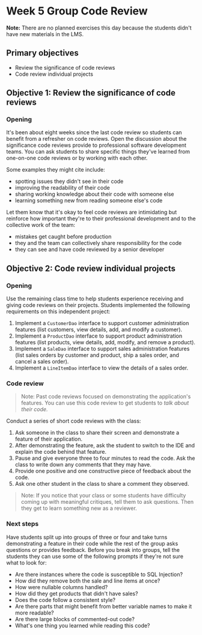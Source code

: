 # Week 5 Group Code Review

**Note:** There are no planned exercises this day because the students didn't have new materials in the LMS.

## Primary objectives

- Review the significance of code reviews
- Code review individual projects

## Objective 1: Review the significance of code reviews

### Opening

It's been about eight weeks since the last code review so students can benefit from a refresher on code reviews. Open the discussion about the significance code reviews provide to professional software development teams. You can ask students to share specific things they've learned from one-on-one code reviews or by working with each other.

Some examples they might cite include:
* spotting issues they didn't see in their code
* improving the readability of their code 
* sharing working knowledge about their code with someone else
* learning something new from reading someone else's code

Let them know that it's okay to feel code reviews are intimidating but reinforce how important they're to their professional development and to the collective work of the team:
* mistakes get caught before production
* they and the team can collectively share responsibility for the code
* they can see and have code reviewed by a senior developer

## Objective 2: Code review individual projects

### Opening

Use the remaining class time to help students experience receiving and giving code reviews on their projects. Students implemented the following requirements on this independent project:

1. Implement a `CustomerDao` interface to support customer administration features (list customers, view details, add, and modify a customer).
2. Implement a `ProductDao` interface to support product administration features (list products, view details, add, modify, and remove a product).
3. Implement a `SaleDao` interface to support sales administration features (list sales orders by customer and product, ship a sales order, and cancel a sales order).
4. Implement a `LineItemDao` interface to view the details of a sales order.

### Code review

> Note: Past code reviews focused on demonstrating the application's features. You can use this code review to get students to *talk about their code.*

Conduct a series of short code reviews with the class:

1. Ask someone in the class to share their screen and demonstrate a feature of their application.
2. After demonstrating the feature, ask the student to switch to the IDE and explain the code behind that feature.
3. Pause and give everyone three to four minutes to read the code. Ask the class to write down any comments that they may have.
4. Provide one positive and one constructive piece of feedback about the code.
5. Ask one other student in the class to share a comment they observed. 

> Note: If you notice that your class or some students have difficulty coming up with meaningful critiques, tell them to ask questions. Then they get to learn something new as a reviewer.

### Next steps

Have students split up into groups of three or four and take turns demonstrating a feature in their code while the rest of the group asks questions or provides feedback. Before you break into groups, tell the students they can use some of the following prompts if they're not sure what to look for:

* Are there instances where the code is susceptible to SQL Injection?
* How did they remove both the sale and line items at once?
* How were nullable columns handled?
* How did they get products that didn't have sales?
* Does the code follow a consistent style?
* Are there parts that might benefit from better variable names to make it more readable?
* Are there large blocks of commented-out code?
* What's one thing you learned while reading this code?
